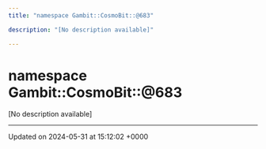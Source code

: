 ```yaml
---
title: "namespace Gambit::CosmoBit::@683"

description: "[No description available]"

---
```


# namespace Gambit::CosmoBit::@683

[No description available]






-------------------------------

Updated on 2024-05-31 at 15:12:02 +0000